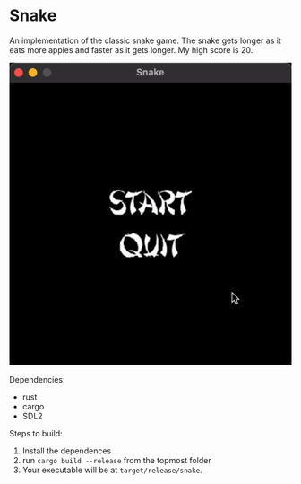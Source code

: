 # Snake

An implementation of the classic snake game. The snake gets longer as it eats more apples and faster as it gets longer. My high score is 20.

<p align="center">
  <img src="https://github.com/vladov3000/snake/blob/master/demo.gif" />
</p>

Dependencies:
- rust
- cargo
- SDL2

Steps to build:
1. Install the dependences
2. run `cargo build --release` from the topmost folder
3. Your executable will be at `target/release/snake`.
